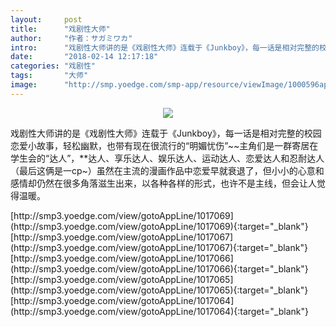 ```yaml
---
layout:     post
title:      "戏剧性大师"
author:     "作者：サガミワカ"
intro:      "戏剧性大师讲的是《戏剧性大师》连载于《Junkboy》，每一话是相对完整的校园恋爱小故事，轻松幽默，也带有现在很流行的“明媚忧伤”~~主角们是一群寄居在学生会的“达人”，**达人、享乐达人、娱乐达人、运动达人、恋爱达人和忍耐达人（最后这俩是一cp~）虽然在主流的漫画作品中恋爱早就衰退了，但小小的心意和感情却仍然在很多角落滋生出来，以各种各样的形式，也许不是主线，但会让人觉得温暖。"
date:       "2018-02-14 12:17:18"
categories: "戏剧性"
tags:       "大师"
image:      "http://smp.yoedge.com/smp-app/resource/viewImage/1000596appline.png"
---
```

<div style="text-align: center">
<p><img src="http://smp.yoedge.com/smp-app/resource/viewImage/1000596appline.png"/></p>
</div>
<p class="post-meta">
<span>戏剧性大师讲的是《戏剧性大师》连载于《Junkboy》，每一话是相对完整的校园恋爱小故事，轻松幽默，也带有现在很流行的“明媚忧伤”~~主角们是一群寄居在学生会的“达人”，**达人、享乐达人、娱乐达人、运动达人、恋爱达人和忍耐达人（最后这俩是一cp~）虽然在主流的漫画作品中恋爱早就衰退了，但小小的心意和感情却仍然在很多角落滋生出来，以各种各样的形式，也许不是主线，但会让人觉得温暖。</span>
</p>
[http://smp3.yoedge.com/view/gotoAppLine/1017069](http://smp3.yoedge.com/view/gotoAppLine/1017069){:target="_blank"}
[http://smp3.yoedge.com/view/gotoAppLine/1017067](http://smp3.yoedge.com/view/gotoAppLine/1017067){:target="_blank"}
[http://smp3.yoedge.com/view/gotoAppLine/1017066](http://smp3.yoedge.com/view/gotoAppLine/1017066){:target="_blank"}
[http://smp3.yoedge.com/view/gotoAppLine/1017065](http://smp3.yoedge.com/view/gotoAppLine/1017065){:target="_blank"}
[http://smp3.yoedge.com/view/gotoAppLine/1017064](http://smp3.yoedge.com/view/gotoAppLine/1017064){:target="_blank"}


